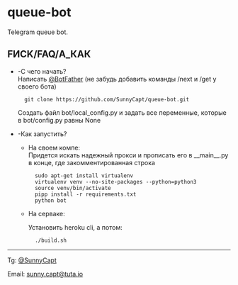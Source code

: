 queue-bot
=========
Telegram queue bot.

FИCK/FAQ/А_КАК
-------------
* -С чего начать?
        <br> Написать [@BotFather](https://telegram.me/BotFather) (не забудь добавить команды /next и /get у своего бота)
        
        git clone https://github.com/SunnyCapt/queue-bot.git
    Создать файл bot/local_config.py и задать все переменные, которые в bot/config.py равны None 
* -Как запустить?
    * На своем компе:
         <br> Придется искать надежный прокси и прописать его в \_\_main__.py 
         в конце, где закомментированная строка
          
            sudo apt-get install virtualenv
            virtualenv venv --no-site-packages --python=python3 
            source venv/bin/activate
            pipp install -r requirements.txt
            python bot
    * На серваке:
        
        Установить heroku cli, а потом:
           
            ./build.sh


---
Tg: [@SunnyCapt](https://telegram.me/SunnyCapt)

Email: sunny.capt@tuta.io 

